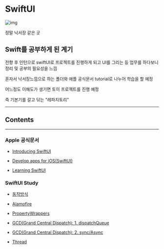 # SwiftUI

![img](https://velog.velcdn.com/images/j_aion/post/16cdb2ef-b9c7-4283-ac05-d7b97a1977e6/image.jpg)
<br/>

정말 낙서장 같은 곳
<br/>

## Swift를 공부하게 된 계기

전향 후 인턴으로 swiftUI로 프로젝트를 진행하게 되고 UI를 그리는 등 업무를 하다보니 정리 및 공부의 필요성을 느낌
<br/>

혼자서 낙서장느낌으로 하는 폴더와 애플 공식문서 tutorial로 나누어 학습을 할 예정
<br/>

어느정도 이해도가 생기면 토이 프로젝트를 진행 예정
<br/>

즉 기본기를 갈고 닦는 "레파지토리"
<br/>

---

## Contents

---

### Apple 공식문서

- [Introducing SwiftUI](https://github.com/BOLTB0X/SwiftUI_Tutorials)

- [Develop apps for iOS(SwiftUI)](https://github.com/BOLTB0X/SwiftUI/tree/main/iOS%20App%20Dev%20Tutorials)
  <br/>

- [Learning SwiftUI]()
  <br/>

### SwiftUI Study

- [동작방식](https://github.com/BOLTB0X/SwiftUI/tree/main/study/SwiftUIBasic/Test)
  <br/>

- [Alamofire](https://github.com/BOLTB0X/SwiftUI/tree/main/study/Alamofire)
  <br/>

- [PropertyWrappers](https://github.com/BOLTB0X/SwiftUI/tree/main/study/PropertyWrappers)
  <br/>

- [GCD(Grand Central Dispatch): 1. dispatchQueue](https://github.com/BOLTB0X/SwiftUI/blob/main/study/GCDPlayground/dispatchQue.md)
  <br/>

- [GCD(Grand Central Dispatch): 2. sync/Async](https://github.com/BOLTB0X/SwiftUI/blob/main/study/GCDPlayground/syncAsync2.md)
  <br/>

- [Thread](https://github.com/BOLTB0X/SwiftUI/tree/main/study/Thread)
  <br/>
